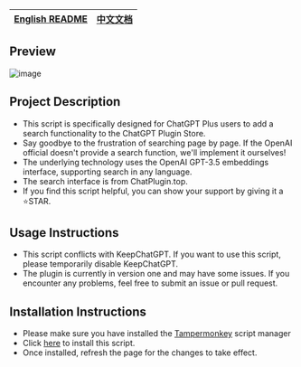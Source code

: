 | [English README](https://github.com/banbri/ChatGPT-Plugins-Searchable/blob/main/readme.md) | [中文文档](https://github.com/banbri/ChatGPT-Plugins-Searchable/blob/main/README_ZH-CN.md) |
| --- | --- |

## Preview

![image](https://github.com/banbri/ChatGPT-Plugins-Searchable/assets/44187480/63570a76-a508-47ca-b3b4-6cb9c635a400)

## Project Description

- This script is specifically designed for ChatGPT Plus users to add a search functionality to the ChatGPT Plugin Store.
- Say goodbye to the frustration of searching page by page. If the OpenAI official doesn't provide a search function, we'll implement it ourselves!
- The underlying technology uses the OpenAI GPT-3.5 embeddings interface, supporting search in any language.
- The search interface is from ChatPlugin.top.
- If you find this script helpful, you can show your support by giving it a ⭐️STAR.

## Usage Instructions

- This script conflicts with KeepChatGPT. If you want to use this script, please temporarily disable KeepChatGPT.
- The plugin is currently in version one and may have some issues. If you encounter any problems, feel free to submit an issue or pull request.

## Installation Instructions

- Please make sure you have installed the [Tampermonkey](https://chrome.google.com/webstore/detail/tampermonkey/dhdgffkkebhmkfjojejmpbldmpobfkfo) script manager
- Click [here](https://greasyfork.org/scripts/466901) to install this script.
- Once installed, refresh the page for the changes to take effect.
